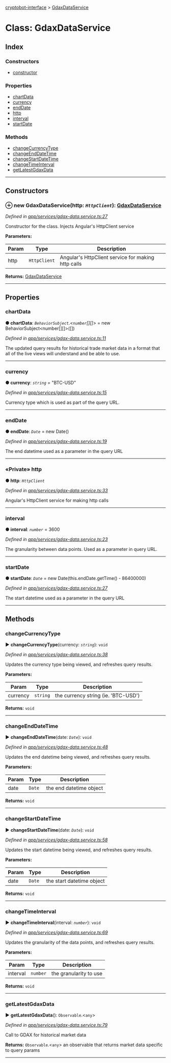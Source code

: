 [cryptobot-interface](../README.md) > [GdaxDataService](../classes/gdaxdataservice.md)



# Class: GdaxDataService

## Index

### Constructors

* [constructor](gdaxdataservice.md#markdown-header-constructor)


### Properties

* [chartData](gdaxdataservice.md#markdown-header-chartdata)
* [currency](gdaxdataservice.md#markdown-header-currency)
* [endDate](gdaxdataservice.md#markdown-header-enddate)
* [http](gdaxdataservice.md#markdown-header-private-http)
* [interval](gdaxdataservice.md#markdown-header-interval)
* [startDate](gdaxdataservice.md#markdown-header-startdate)


### Methods

* [changeCurrencyType](gdaxdataservice.md#markdown-header-changecurrencytype)
* [changeEndDateTime](gdaxdataservice.md#markdown-header-changeenddatetime)
* [changeStartDateTime](gdaxdataservice.md#markdown-header-changestartdatetime)
* [changeTimeInterval](gdaxdataservice.md#markdown-header-changetimeinterval)
* [getLatestGdaxData](gdaxdataservice.md#markdown-header-getlatestgdaxdata)



---
## Constructors



### ⊕ **new GdaxDataService**(http: *`HttpClient`*): [GdaxDataService](gdaxdataservice.md)


*Defined in [app/services/gdax-data.service.ts:27](https://github.com/WilliamRADFunk/cryptobot-interface/blob/5de8bfa/src/app/services/gdax-data.service.ts#L27)*



Constructor for the class. Injects Angular's HttpClient service


**Parameters:**

| Param | Type | Description |
| ------ | ------ | ------ |
| http | `HttpClient`   |  Angular's HttpClient service for making http calls |





**Returns:** [GdaxDataService](gdaxdataservice.md)

---


## Properties


###  chartData

**●  chartData**:  *`BehaviorSubject`.<`number`[][]>*  =  new BehaviorSubject<number[][]>([])

*Defined in [app/services/gdax-data.service.ts:11](https://github.com/WilliamRADFunk/cryptobot-interface/blob/5de8bfa/src/app/services/gdax-data.service.ts#L11)*



The updated query results for historical trade market data in a format that all of the live views will understand and be able to use.




___



###  currency

**●  currency**:  *`string`*  = "BTC-USD"

*Defined in [app/services/gdax-data.service.ts:15](https://github.com/WilliamRADFunk/cryptobot-interface/blob/5de8bfa/src/app/services/gdax-data.service.ts#L15)*



Currency type which is used as part of the query URL.




___



###  endDate

**●  endDate**:  *`Date`*  =  new Date()

*Defined in [app/services/gdax-data.service.ts:19](https://github.com/WilliamRADFunk/cryptobot-interface/blob/5de8bfa/src/app/services/gdax-data.service.ts#L19)*



The end datetime used as a parameter in the query URL




___



### «Private» http

**●  http**:  *`HttpClient`* 

*Defined in [app/services/gdax-data.service.ts:33](https://github.com/WilliamRADFunk/cryptobot-interface/blob/5de8bfa/src/app/services/gdax-data.service.ts#L33)*



Angular's HttpClient service for making http calls




___



###  interval

**●  interval**:  *`number`*  = 3600

*Defined in [app/services/gdax-data.service.ts:23](https://github.com/WilliamRADFunk/cryptobot-interface/blob/5de8bfa/src/app/services/gdax-data.service.ts#L23)*



The granularity between data points. Used as a parameter in query URL.




___



###  startDate

**●  startDate**:  *`Date`*  =  new Date(this.endDate.getTime() - 86400000)

*Defined in [app/services/gdax-data.service.ts:27](https://github.com/WilliamRADFunk/cryptobot-interface/blob/5de8bfa/src/app/services/gdax-data.service.ts#L27)*



The start datetime used as a parameter in the query URL




___


## Methods


###  changeCurrencyType

► **changeCurrencyType**(currency: *`string`*): `void`



*Defined in [app/services/gdax-data.service.ts:38](https://github.com/WilliamRADFunk/cryptobot-interface/blob/5de8bfa/src/app/services/gdax-data.service.ts#L38)*



Updates the currency type being viewed, and refreshes query results.


**Parameters:**

| Param | Type | Description |
| ------ | ------ | ------ |
| currency | `string`   |  the currency string (ie. 'BTC-USD') |





**Returns:** `void`





___



###  changeEndDateTime

► **changeEndDateTime**(date: *`Date`*): `void`



*Defined in [app/services/gdax-data.service.ts:48](https://github.com/WilliamRADFunk/cryptobot-interface/blob/5de8bfa/src/app/services/gdax-data.service.ts#L48)*



Updates the end datetime being viewed, and refreshes query results.


**Parameters:**

| Param | Type | Description |
| ------ | ------ | ------ |
| date | `Date`   |  the end datetime object |





**Returns:** `void`





___



###  changeStartDateTime

► **changeStartDateTime**(date: *`Date`*): `void`



*Defined in [app/services/gdax-data.service.ts:58](https://github.com/WilliamRADFunk/cryptobot-interface/blob/5de8bfa/src/app/services/gdax-data.service.ts#L58)*



Updates the start datetime being viewed, and refreshes query results.


**Parameters:**

| Param | Type | Description |
| ------ | ------ | ------ |
| date | `Date`   |  the start datetime object |





**Returns:** `void`





___



###  changeTimeInterval

► **changeTimeInterval**(interval: *`number`*): `void`



*Defined in [app/services/gdax-data.service.ts:69](https://github.com/WilliamRADFunk/cryptobot-interface/blob/5de8bfa/src/app/services/gdax-data.service.ts#L69)*



Updates the granularity of the data points, and refreshes query results.


**Parameters:**

| Param | Type | Description |
| ------ | ------ | ------ |
| interval | `number`   |  the granularity to use |





**Returns:** `void`





___



###  getLatestGdaxData

► **getLatestGdaxData**(): `Observable`.<`any`>



*Defined in [app/services/gdax-data.service.ts:79](https://github.com/WilliamRADFunk/cryptobot-interface/blob/5de8bfa/src/app/services/gdax-data.service.ts#L79)*



Call to GDAX for historical market data




**Returns:** `Observable`.<`any`>
an observable that returns market data specific to query params






___


